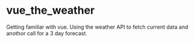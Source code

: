 # vue_the_weather

Getting familiar with vue. Using the weather API to fetch current data and
anothor call for a 3 day forecast.
